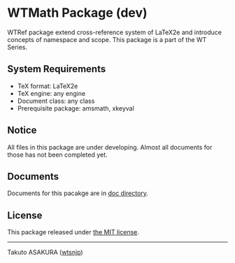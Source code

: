 # WTMath Package (dev)

WTRef package extend cross-reference system of LaTeX2e and introduce concepts of namespace and scope. This package is a part of the WT Series.

## System Requirements

* TeX format: LaTeX2e
* TeX engine: any engine
* Document class: any class
* Prerequisite package: amsmath, xkeyval

## Notice

All files in this package are under developing. Almost all documents for those has not been completed yet.

## Documents

Documents for this pacakge are in [doc directory](./doc).

## License

This package released under [the MIT license](./LICENSE).

---

Takuto ASAKURA ([wtsnjp](https://twitter.com/wtsnjp))